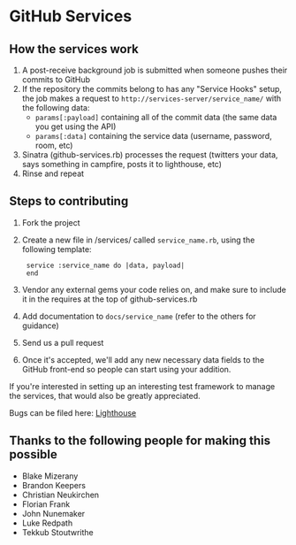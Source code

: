 GitHub Services
===============

How the services work
---------------------

1. A post-receive background job is submitted when someone pushes their commits to GitHub
2. If the repository the commits belong to has any "Service Hooks" setup, the job makes a request to `http://services-server/service_name/` with the following data:
    - `params[:payload]` containing all of the commit data (the same data you get using the API)
    - `params[:data]` containing the service data (username, password, room, etc)
3. Sinatra (github-services.rb) processes the request (twitters your data, says something in campfire, posts it to lighthouse, etc)
4. Rinse and repeat

Steps to contributing
---------------------

1. Fork the project
2. Create a new file in /services/ called `service_name.rb`, using the following template:

        service :service_name do |data, payload|
        end

3. Vendor any external gems your code relies on, and make sure to include it in the requires at the top of github-services.rb
4. Add documentation to `docs/service_name` (refer to the others for guidance)
5. Send us a pull request
6. Once it's accepted, we'll add any new necessary data fields to the GitHub front-end so people can start using your addition.

If you're interested in setting up an interesting test framework to manage the services, that would also be greatly appreciated.

Bugs can be filed here: [Lighthouse](http://logicalawesome.lighthouseapp.com/projects/8570-github/tickets)


Thanks to the following people for making this possible
-------------------------------------------------------

- Blake Mizerany
- Brandon Keepers
- Christian Neukirchen
- Florian Frank
- John Nunemaker
- Luke Redpath
- Tekkub Stoutwrithe
